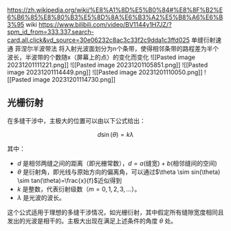 https://zh.wikipedia.org/wiki/%E8%A1%8D%E5%B0%84#%E8%8F%B2%E6%B6%85%E8%80%B3%E5%8D%8A%E6%B3%A2%E5%B8%A6%E6%B3%95 wiki
https://www.bilibili.com/video/BV1144y1H7JZ/?spm_id_from=333.337.search-card.all.click&vd_source=30e06232c8ac3c33f2c9dda1c3ffd025 单缝衍射速通
菲涅尔半波带法
将入射光波面划分为n个条带，使得相邻条带的路程差为半个波长，半波带的个数随x（屏幕上的点）的变化而变化
![[Pasted image 20231201111221.png]]
![[Pasted image 20231201105851.png]]
![[Pasted image 20231201114449.png]]
![[Pasted image 20231201110050.png]]
![[Pasted image 20231201114730.png]]

## 光栅衍射

在多缝干涉中，主极大的位置可以由以下公式给出：

$$d\sin(\theta) = k\lambda$$

其中：
- $d$ 是相邻两缝之间的距离（即光栅常数），$d=a\text{(缝宽)}+b\text{(相邻缝间的空间)}$
- $\theta$ 是衍射角，即光线与原始方向的偏离角，可以通过$\theta \sim sin(\theta) \sim tan(\theta)=\frac{x}{f}$近似得到
- $k$ 是整数，代表衍射级数（$m = 0, 1, 2, 3, \ldots$）。
- $\lambda$ 是光波的波长。

这个公式适用于理想的多缝干涉情况，如光栅衍射，其中假定所有缝隙宽度相同且发出的光波是相干的。主极大出现在满足上述条件的角度 $\theta$ 处。